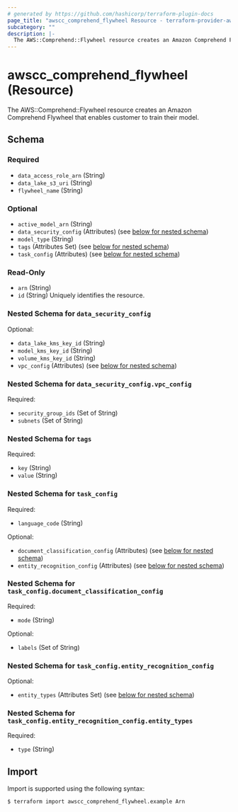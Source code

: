 ```yaml
---
# generated by https://github.com/hashicorp/terraform-plugin-docs
page_title: "awscc_comprehend_flywheel Resource - terraform-provider-awscc"
subcategory: ""
description: |-
  The AWS::Comprehend::Flywheel resource creates an Amazon Comprehend Flywheel that enables customer to train their model.
---
```


# awscc_comprehend_flywheel (Resource)

The AWS::Comprehend::Flywheel resource creates an Amazon Comprehend Flywheel that enables customer to train their model.



<!-- schema generated by tfplugindocs -->
## Schema

### Required

- `data_access_role_arn` (String)
- `data_lake_s3_uri` (String)
- `flywheel_name` (String)

### Optional

- `active_model_arn` (String)
- `data_security_config` (Attributes) (see [below for nested schema](#nestedatt--data_security_config))
- `model_type` (String)
- `tags` (Attributes Set) (see [below for nested schema](#nestedatt--tags))
- `task_config` (Attributes) (see [below for nested schema](#nestedatt--task_config))

### Read-Only

- `arn` (String)
- `id` (String) Uniquely identifies the resource.

<a id="nestedatt--data_security_config"></a>
### Nested Schema for `data_security_config`

Optional:

- `data_lake_kms_key_id` (String)
- `model_kms_key_id` (String)
- `volume_kms_key_id` (String)
- `vpc_config` (Attributes) (see [below for nested schema](#nestedatt--data_security_config--vpc_config))

<a id="nestedatt--data_security_config--vpc_config"></a>
### Nested Schema for `data_security_config.vpc_config`

Required:

- `security_group_ids` (Set of String)
- `subnets` (Set of String)



<a id="nestedatt--tags"></a>
### Nested Schema for `tags`

Required:

- `key` (String)
- `value` (String)


<a id="nestedatt--task_config"></a>
### Nested Schema for `task_config`

Required:

- `language_code` (String)

Optional:

- `document_classification_config` (Attributes) (see [below for nested schema](#nestedatt--task_config--document_classification_config))
- `entity_recognition_config` (Attributes) (see [below for nested schema](#nestedatt--task_config--entity_recognition_config))

<a id="nestedatt--task_config--document_classification_config"></a>
### Nested Schema for `task_config.document_classification_config`

Required:

- `mode` (String)

Optional:

- `labels` (Set of String)


<a id="nestedatt--task_config--entity_recognition_config"></a>
### Nested Schema for `task_config.entity_recognition_config`

Optional:

- `entity_types` (Attributes Set) (see [below for nested schema](#nestedatt--task_config--entity_recognition_config--entity_types))

<a id="nestedatt--task_config--entity_recognition_config--entity_types"></a>
### Nested Schema for `task_config.entity_recognition_config.entity_types`

Required:

- `type` (String)

## Import

Import is supported using the following syntax:

```shell
$ terraform import awscc_comprehend_flywheel.example Arn
```
